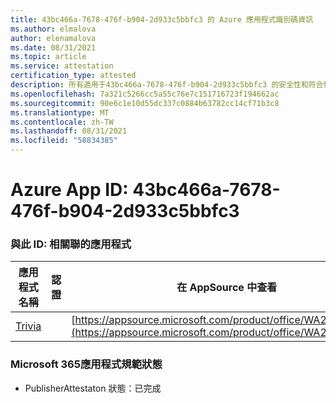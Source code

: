 ```yaml
---
title: 43bc466a-7678-476f-b904-2d933c5bbfc3 的 Azure 應用程式識別碼資訊
ms.author: elmalova
author: elenamalova
ms.date: 08/31/2021
ms.topic: article
ms.service: attestation
certification_type: attested
description: 所有適用于43bc466a-7678-476f-b904-2d933c5bbfc3 的安全性和符合性資訊資訊。
ms.openlocfilehash: 7a321c5266cc5a55c76e7c151716723f194662ac
ms.sourcegitcommit: 90e6c1e10d55dc337c0884b63782cc14cf71b3c8
ms.translationtype: MT
ms.contentlocale: zh-TW
ms.lasthandoff: 08/31/2021
ms.locfileid: "58834385"
---
```

# <a name="azure-app-id-43bc466a-7678-476f-b904-2d933c5bbfc3"></a>Azure App ID: 43bc466a-7678-476f-b904-2d933c5bbfc3


### <a name="apps-associated-with-this-id"></a>與此 ID: 相關聯的應用程式
| **應用程式名稱** | **認證** | **在 AppSource 中查看** |
|--------------|---------------|-----------------------|
| [Trivia](https://docs.microsoft.com/microsoft-365-app-certification/forward/WA200001956) |  | [https://appsource.microsoft.com/product/office/WA200001956](https://appsource.microsoft.com/product/office/WA200001956) |

### <a name="microsoft-365-app-compliance-status"></a>Microsoft 365應用程式規範狀態
- PublisherAttestaton 狀態：已完成
